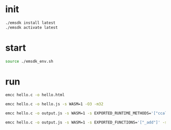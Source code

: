 
# init
```bash
./emsdk install latest
./emsdk activate latest
```


# start

```bash
source ./emsdk_env.sh
```


# run
```bash
emcc hello.c -o hello.html
```
```bash
emcc hello.c -o hello.js -s WASM=1 -O3 -m32
```


```bash
emcc hello.c -o output.js -s WASM=1 -s EXPORTED_RUNTIME_METHODS='["ccall", "cwrap"]'

```

```bash
emcc hello.c -o output.js -s WASM=1 -s EXPORTED_FUNCTIONS='["_add"]' -s EXPORTED_RUNTIME_METHODS='["ccall", "cwrap"]'
```